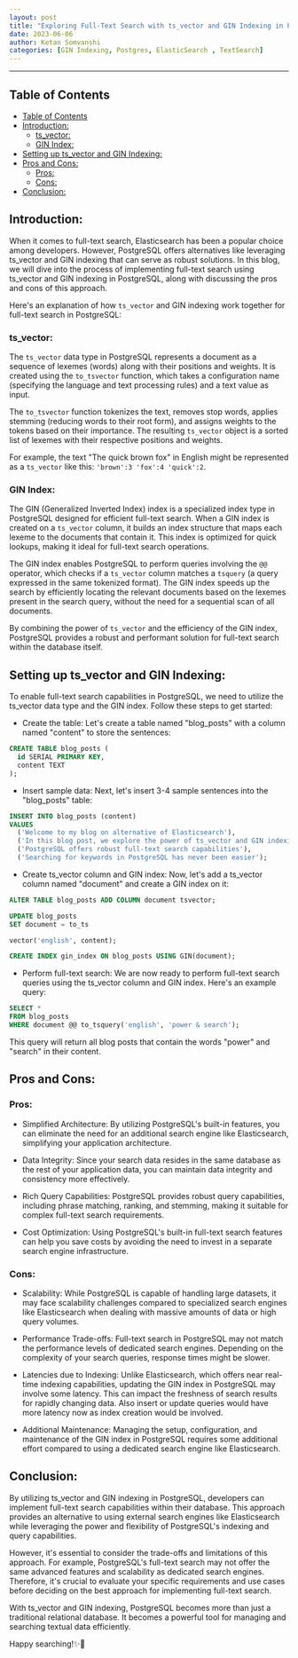 ```yaml
---
layout: post
title: "Exploring Full-Text Search with ts_vector and GIN Indexing in PostgreSQL"
date: 2023-06-06
author: Ketan Somvanshi
categories: [GIN Indexing, Postgres, ElasticSearch , TextSearch]
---
```

---

## Table of Contents
- [Table of Contents](#table-of-contents)
- [Introduction:](#introduction)
  - [ts\_vector:](#ts_vector)
  - [GIN Index:](#gin-index)
- [Setting up ts\_vector and GIN Indexing:](#setting-up-ts_vector-and-gin-indexing)
- [Pros and Cons:](#pros-and-cons)
  - [Pros:](#pros)
  - [Cons:](#cons)
- [Conclusion:](#conclusion)

## Introduction:
When it comes to full-text search, Elasticsearch has been a popular choice among developers. However, PostgreSQL offers alternatives like leveraging ts_vector and GIN indexing that can serve as robust solutions. In this blog, we will dive into the process of implementing full-text search using ts_vector and GIN indexing in PostgreSQL, along with discussing the pros and cons of this approach.

Here's an explanation of how `ts_vector` and GIN indexing work together for full-text search in PostgreSQL:

### ts_vector:
The `ts_vector` data type in PostgreSQL represents a document as a sequence of lexemes (words) along with their positions and weights. It is created using the `to_tsvector` function, which takes a configuration name (specifying the language and text processing rules) and a text value as input.

The `to_tsvector` function tokenizes the text, removes stop words, applies stemming (reducing words to their root form), and assigns weights to the tokens based on their importance. The resulting `ts_vector` object is a sorted list of lexemes with their respective positions and weights.

For example, the text "The quick brown fox" in English might be represented as a `ts_vector` like this: `'brown':3 'fox':4 'quick':2`.

### GIN Index:
The GIN (Generalized Inverted Index) index is a specialized index type in PostgreSQL designed for efficient full-text search. When a GIN index is created on a `ts_vector` column, it builds an index structure that maps each lexeme to the documents that contain it. This index is optimized for quick lookups, making it ideal for full-text search operations.

The GIN index enables PostgreSQL to perform queries involving the `@@` operator, which checks if a `ts_vector` column matches a `tsquery` (a query expressed in the same tokenized format). The GIN index speeds up the search by efficiently locating the relevant documents based on the lexemes present in the search query, without the need for a sequential scan of all documents.

By combining the power of `ts_vector` and the efficiency of the GIN index, PostgreSQL provides a robust and performant solution for full-text search within the database itself.

## Setting up ts_vector and GIN Indexing:
To enable full-text search capabilities in PostgreSQL, we need to utilize the ts_vector data type and the GIN index. Follow these steps to get started:

- Create the table:
Let's create a table named "blog_posts" with a column named "content" to store the sentences:

```sql
CREATE TABLE blog_posts (
  id SERIAL PRIMARY KEY,
  content TEXT
);
```

- Insert sample data:
Next, let's insert 3-4 sample sentences into the "blog_posts" table:

```sql
INSERT INTO blog_posts (content)
VALUES
  ('Welcome to my blog on alternative of Elasticsearch'),
  ('In this blog post, we explore the power of ts_vector and GIN indexing'),
  ('PostgreSQL offers robust full-text search capabilities'),
  ('Searching for keywords in PostgreSQL has never been easier');
```

- Create ts_vector column and GIN index:
Now, let's add a ts_vector column named "document" and create a GIN index on it:

```sql
ALTER TABLE blog_posts ADD COLUMN document tsvector;

UPDATE blog_posts
SET document = to_ts

vector('english', content);

CREATE INDEX gin_index ON blog_posts USING GIN(document);
```

- Perform full-text search:
We are now ready to perform full-text search queries using the ts_vector column and GIN index. Here's an example query:

```sql
SELECT *
FROM blog_posts
WHERE document @@ to_tsquery('english', 'power & search');
```

This query will return all blog posts that contain the words "power" and "search" in their content.

## Pros and Cons:

### Pros:
- Simplified Architecture: By utilizing PostgreSQL's built-in features, you can eliminate the need for an additional search engine like Elasticsearch, simplifying your application architecture.

- Data Integrity: Since your search data resides in the same database as the rest of your application data, you can maintain data integrity and consistency more effectively.

- Rich Query Capabilities: PostgreSQL provides robust query capabilities, including phrase matching, ranking, and stemming, making it suitable for complex full-text search requirements.

- Cost Optimization: Using PostgreSQL's built-in full-text search features can help you save costs by avoiding the need to invest in a separate search engine infrastructure.

### Cons:
- Scalability: While PostgreSQL is capable of handling large datasets, it may face scalability challenges compared to specialized search engines like Elasticsearch when dealing with massive amounts of data or high query volumes.

- Performance Trade-offs: Full-text search in PostgreSQL may not match the performance levels of dedicated search engines. Depending on the complexity of your search queries, response times might be slower.

- Latencies due to Indexing: Unlike Elasticsearch, which offers near real-time indexing capabilities, updating the GIN index in PostgreSQL may involve some latency. This can impact the freshness of search results for rapidly changing data. Also insert or update queries would have more latency now as index creation would be involved.

- Additional Maintenance: Managing the setup, configuration, and maintenance of the GIN index in PostgreSQL requires some additional effort compared to using a dedicated search engine like Elasticsearch.

## Conclusion:
By utilizing ts_vector and GIN indexing in PostgreSQL, developers can implement full-text search capabilities within their database. This approach provides an alternative to using external search engines like Elasticsearch while leveraging the power and flexibility of PostgreSQL's indexing and query capabilities.

However, it's essential to consider the trade-offs and limitations of this approach. For example, PostgreSQL's full-text search may not offer the same advanced features and scalability as dedicated search engines. Therefore, it's crucial to evaluate your specific requirements and use cases before deciding on the best approach for implementing full-text search.

With ts_vector and GIN indexing, PostgreSQL becomes more than just a traditional relational database. It becomes a powerful tool for managing and searching textual data efficiently.

Happy searching!✨🚀
